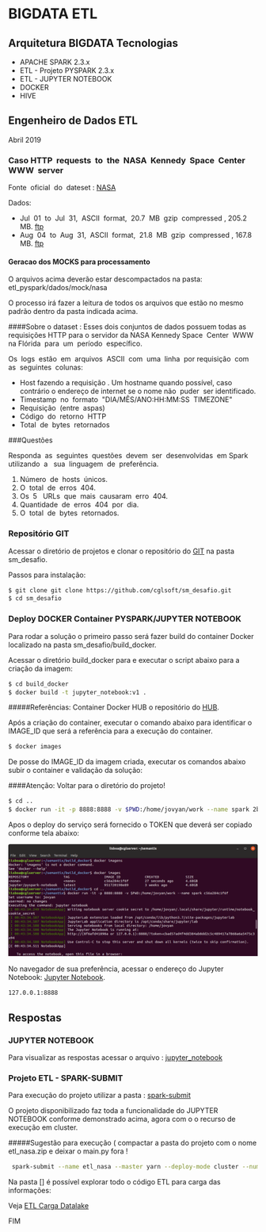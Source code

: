 # BIGDATA ETL 

##  Arquitetura BIGDATA Tecnologias 

 - APACHE SPARK 2.3.x
 - ETL - Projeto PYSPARK 2.3.x
 - ETL - JUPYTER NOTEBOOK
 - DOCKER 
 - HIVE

 
## Engenheiro de Dados ETL 

Abril 2019

### Caso HTTP​ ​ requests​ ​ to​ ​ the​ ​ NASA​ ​ Kennedy​ ​ Space​ ​ Center​ ​ WWW​ ​ server

Fonte​ ​ oficial​ ​ do​ ​ dateset​ : [NASA](​http://ita.ee.lbl.gov/html/contrib/NASA-HTTP.html)​

Dados:

- Jul​ ​ 01​ ​ to​ ​ Jul​ ​ 31,​ ​ ASCII​ ​ format,​ ​ 20.7​ ​ MB​ ​ gzip​ ​ compressed​ , ​ ​ 205.2​ ​ MB. [ftp](ftp://ita.ee.lbl.gov/traces/NASA_access_log_Jul95.gz)
- Aug​ ​ 04​ ​ to​ ​ Aug​ ​ 31,​ ​ ASCII​ ​ format,​ ​ 21.8​ ​ MB​ ​ gzip​ ​ compressed​ , ​ ​ 167.8​ ​ MB. [ftp](ftp://ita.ee.lbl.gov/traces/NASA_access_log_Aug95.gz)


#### Geracao dos MOCKS para processamento

O arquivos acima deverão estar descompactados na pasta:  etl_pyspark/dados/mock/nasa

O processo irá fazer a leitura de todos os arquivos que estão no mesmo padrão dentro da pasta indicada acima.


####Sobre o dataset​ : 
Esses dois conjuntos de dados possuem todas as requisições HTTP para o servidor da NASA Kennedy
Space​ ​ Center​ ​ WWW​ ​ na​ ​ Flórida​ ​ para​ ​ um​ ​ período​ ​ específico.

Os​ ​ logs​ ​ estão​ ​ em​ ​ arquivos​ ​ ASCII​ ​ com​ ​ uma​ ​ linha​ ​ por​ ​ requisição​ ​ com​ ​ as​ ​ seguintes​ ​ colunas:

- Host fazendo a requisição​ . Um hostname quando possível, caso contrário o endereço de internet se o nome
não​ ​ puder​ ​ ser​ ​ identificado.
- Timestamp​ ​ no​ ​ formato​ ​ "DIA/MÊS/ANO:HH:MM:SS​ ​ TIMEZONE"
- Requisição​ ​ (entre​ ​ aspas)
- Código​ ​ do​ ​ retorno​ ​ HTTP
- Total​ ​ de​ ​ bytes​ ​ retornados

###Questões

Responda​ ​ as​ ​ seguintes​ ​ questões​ ​ devem​ ​ ser​ ​ desenvolvidas​ ​ em​ ​ Spark​ ​ utilizando​ ​ a ​ ​ sua​ ​ linguagem​ ​ de​ ​ preferência.

1. Número​ ​ de​ ​ hosts​ ​ únicos.
2. O​ ​ total​ ​ de​ ​ erros​ ​ 404.
3. Os​ ​ 5 ​ ​ URLs​ ​ que​ ​ mais​ ​ causaram​ ​ erro​ ​ 404.
4. Quantidade​ ​ de​ ​ erros​ ​ 404​ ​ por​ ​ dia.
5. O​ ​ total​ ​ de​ ​ bytes​ ​ retornados.
 
 
### Repositório GIT

Acessar o diretório de projetos e clonar o repositório do [GIT](https://github.com/cglsoft/) na pasta sm_desafio.

Passos para instalação:

```sh
$ git clone git clone https://github.com/cglsoft/sm_desafio.git
$ cd sm_desafio
```

### Deploy DOCKER Container PYSPARK/JUPYTER NOTEBOOK

Para rodar a solução o primeiro passo será fazer build do container Docker localizado na pasta sm_desafio/build_docker.

Acessar o diretório build_docker para e executar o script abaixo para a criação da imagem:

```sh
$ cd build_docker
$ docker build -t jupyter_notebook:v1 .
```

#####Referências: Container Docker HUB o repositório do [HUB](https://hub.docker.com/).

Após a criação do container, executar o comando abaixo para identificar o IMAGE_ID que será a referência para a execução do container.

```sh
$ docker images
```


De posse do IMAGE_ID da imagem criada, executar os comandos abaixo subir o container e validação da solução:

####Atenção: Voltar para o diretório do projeto!


```sh
$ cd ..
$ docker run -it -p 8888:8888 -v $PWD:/home/jovyan/work --name spark 2bd4d02727b8 
```

Apos o deploy do serviço será fornecido o TOKEN que deverá ser copiado conforme tela abaixo:

[![N|Solid](tokenacesso.png)](http://127.0.0.1:8888)


No navegador de sua preferência, acessar o endereço do Jupyter Notebook: [Jupyter Notebook](http://127.0.0.1:8888).

```sh
127.0.0.1:8888
```


## Respostas 

### JUPYTER NOTEBOOK

Para visualizar as respostas acessar o arquivo : [jupyter_notebook](https://github.com/cglsoft/sm_desafio/blob/master/SM%20Desafio.ipynb) 
 
 
### Projeto ETL - SPARK-SUBMIT  

Para execução do projeto utilizar a pasta : [spark-submit](https://github.com/cglsoft/sm_desafio/tree/master/etl_pyspark)

O projeto disponibilizado faz toda a funcionalidade do JUPYTER NOTEBOOK conforme demonstrado acima, agora com o o recurso de execução em cluster.

#####Sugestão para execução ( compactar a pasta do projeto com o nome etl_nasa.zip  e deixar o main.py fora !

```sh
 spark-submit --name etl_nasa --master yarn --deploy-mode cluster --num-executors 2 --driver-memory 512m --executor-memory 521m --executor-cores 2 --files /usr/hdp/current/spark2-client/conf/hive-site.xml,/usr/hdp/current/hbase-client/conf/hbase-site.xml,/usr/hdp/current/tez-client/conf/tez-site.xml --py-files etl_nasa.zip main.py  
```

Na pasta [] é possível explorar todo o código ETL para carga das informações:

Veja [ETL Carga Datalake](https://github.com/cglsoft/sm_desafio)


FIM